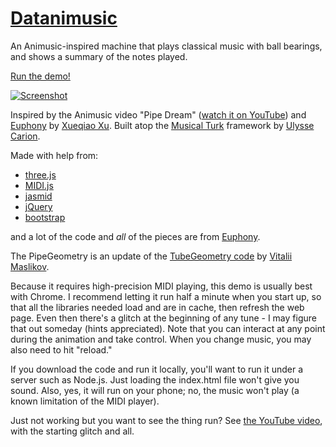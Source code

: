 [Datanimusic](https://github.com/erich666/turk)
====

An Animusic-inspired machine that plays classical music with ball bearings, and shows a summary of the notes played.

[Run the demo!](https://bit.ly/datanimusic)

[![Screenshot](http://erich.realtimerendering.com/datanimusic/screenshot1.png)](https://github.com/erich666/turk)

Inspired by the Animusic video "Pipe Dream" ([watch it on YouTube](http://www.youtube.com/watch?v=hyCIpKAIFyo)) and [Euphony](https://github.com/qiao/euphony) by [Xueqiao Xu](https://github.com/qiao).
Built atop the [Musical Turk](http://ulysse.io/turk) framework by [Ulysse Carion](http://ulysse.io).

Made with help from:

* [three.js](https://github.com/mrdoob/three.js)
* [MIDI.js](http://mudcu.be/midi-js)
* [jasmid](https://github.com/gasman/jasmid)
* [jQuery](http://jquery.com)
* [bootstrap](http://twitter.github.com/bootstrap)

and a lot of the code and _all_ of the pieces are from [Euphony](https://github.com/qiao/euphony).

The PipeGeometry is an update of the [TubeGeometry code](https://github.com/Troilk/cs291-contest) by [Vitalii Maslikov](https://github.com/Troilk).

Because it requires high-precision MIDI playing, this demo is usually best with Chrome. I recommend letting it run half a minute when you start up, so that all the libraries needed load and are in cache, then refresh the web page. Even then there's a glitch at the beginning of any tune - I may figure that out someday (hints appreciated). Note that you can interact at any point during the animation and take control. When you change music, you may also need to hit "reload."

If you download the code and run it locally, you'll want to run it under a server such as Node.js. Just loading the index.html file won't give you sound. Also, yes, it will run on your phone; no, the music won't play (a known limitation of the MIDI player).

Just not working but you want to see the thing run? See [the YouTube video](https://youtu.be/plBX-CFx5DM), with the starting glitch and all.
